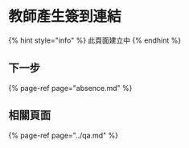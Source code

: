 # 教師產生簽到連結

{% hint style="info" %}
此頁面建立中
{% endhint %}

## 下一步

{% page-ref page="absence.md" %}

## 相關頁面

{% page-ref page="../qa.md" %}


